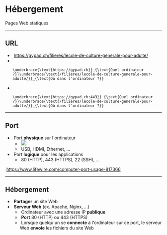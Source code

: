# Hébergement

Pages Web statiques

---

## URL

- &shy;<!-- .element: class="fragment" --> https://gypad.ch/filieres/lecole-de-culture-generale-pour-adulte/
- &shy;<!-- .element: class="fragment" -->
  ```katex
  \underbrace{\text{https://gypad.ch}}_{\text{Quel ordinateur ?}}\underbrace{\text{/filieres/lecole-de-culture-generale-pour-adulte/}}_{\text{Où dans l'ordinateur ?}}
  ```
- &shy;<!-- .element: class="fragment" -->
  ```katex
  \underbrace{\text{https://gypad.ch:443}}_{\text{Quel ordinateur ?}}\underbrace{\text{/filieres/lecole-de-culture-generale-pour-adulte/}}_{\text{Où dans l'ordinateur ?}}
  ```

---

## Port

- &shy;<!-- .element: class="fragment" --> Port **physique** sur l'ordinateur
  - &shy;<!-- .element: class="fragment" --> ![](<https://www.lifewire.com/thmb/D_CvaEaPlScpXlgmU8yyavofmAc=/1500x0/filters:no_upscale():max_bytes(150000):strip_icc():format(webp)/computer-port-usage-817366-62254d1434e54e17b44b3ada7683f071.png>) <!-- .element: class="half" -->
  - &shy;<!-- .element: class="fragment" --> USB, HDMI, Ethernet, &hellip;
- &shy;<!-- .element: class="fragment" --> Port **logique** pour les applications
  - &shy;<!-- .element: class="fragment" --> 80 (HTTP), 443 (HTTPS), 22 (SSH), &hellip;

&shy;<!-- .element: class="reference" --> https://www.lifewire.com/computer-port-usage-817366

---

## Hébergement

- &shy;<!-- .element: class="fragment" --> **Partager** un site Web
- &shy;<!-- .element: class="fragment" --> **Serveur Web** (ex. Apache, Nginx, &hellip;)
  - &shy;<!-- .element: class="fragment" --> Ordinateur avec une adresse IP **publique**
  - &shy;<!-- .element: class="fragment" --> **Port** 80 (HTTP) ou 443 (HTTPS)
  - &shy;<!-- .element: class="fragment" --> Lorsque quelqu'un se **connecte** à l'ordinateur sur ce port, le serveur Web **envoie** les fichiers du site Web
